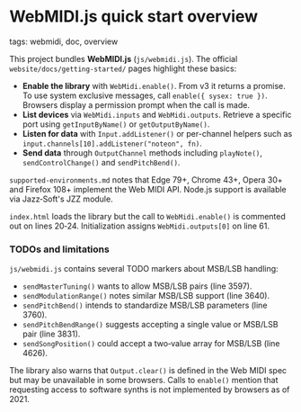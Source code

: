 # WebMIDI.js quick start overview

tags: webmidi, doc, overview

This project bundles **WebMIDI.js** (`js/webmidi.js`). The official
`website/docs/getting-started/` pages highlight these basics:

* **Enable the library** with `WebMidi.enable()`. From v3 it returns a
  promise. To use system exclusive messages, call `enable({ sysex: true })`.
  Browsers display a permission prompt when the call is made.
* **List devices** via `WebMidi.inputs` and `WebMidi.outputs`. Retrieve a
  specific port using `getInputByName()` or `getOutputByName()`.
* **Listen for data** with `Input.addListener()` or per-channel helpers such as
  `input.channels[10].addListener("noteon", fn)`.  
* **Send data** through `OutputChannel` methods including `playNote()`,
  `sendControlChange()` and `sendPitchBend()`.

`supported-environments.md` notes that Edge 79+, Chrome 43+, Opera 30+ and
Firefox 108+ implement the Web MIDI API. Node.js support is available via
Jazz‑Soft's JZZ module.

`index.html` loads the library but the call to `WebMidi.enable()` is commented
out on lines 20‑24. Initialization assigns `WebMidi.outputs[0]` on line 61.

### TODOs and limitations

`js/webmidi.js` contains several TODO markers about MSB/LSB handling:
* `sendMasterTuning()` wants to allow MSB/LSB pairs (line 3597).
* `sendModulationRange()` notes similar MSB/LSB support (line 3640).
* `sendPitchBend()` intends to standardize MSB/LSB parameters (line 3760).
* `sendPitchBendRange()` suggests accepting a single value or MSB/LSB pair
  (line 3831).
* `sendSongPosition()` could accept a two‑value array for MSB/LSB (line 4626).

The library also warns that `Output.clear()` is defined in the Web MIDI spec
but may be unavailable in some browsers. Calls to `enable()` mention that
requesting access to software synths is not implemented by browsers as of 2021.
